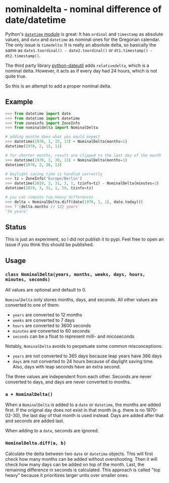 # nominaldelta - nominal difference of date/datetime

Python's [`datetime` module][1] is great: It has `ordinal` and `timestamp` as
absolute values, and `date` and `datetime` as nominal ones for the Gregorian
calendar. The only issue is `timedelta`: It is really an absolute delta, so
basically the same as `date1.toordinal() - date2.toordinal()` or
`dt1.timestamp() - dt2.timestamp()`.

The third party library [python-dateutil][2] adds `relativedelta`, which is a
nominal delta. However, it acts as if every day had 24 hours, which is not
quite true.

So this is an attempt to add a proper nominal delta.

## Example

```python
>>> from datetime import date
>>> from datetime import datetime
>>> from zoneinfo import ZoneInfo
>>> from nominaldelta import NominalDelta

# adding months does what you would expect
>>> datetime(1970, 1, 15, 13) + NominalDelta(months=1)
datetime(1970, 2, 15, 13)

# for shorter months, result are clipped to the last day of the month
>>> datetime(1970, 1, 30, 13) + NominalDelta(months=1)
datetime(1970, 2, 28, 13)

# daylight saving time is handled correctly
>>> tz = ZoneInfo('Europe/Berlin')
>>> datetime(2019, 3, 31, 3, 1, tzinfo=tz) - NominalDelta(minutes=2)
datetime(2019, 3, 31, 1, 59, tzinfo=tz)

# you can compute top-heavy differences
>>> delta = NominalDelta.diff(date(1970, 1, 1), date.today())
>>> f'{delta.months // 12} years'
'54 years'
```

## Status

This is just an experiment, so I did not publish it to pypi. Feel free to open
an issue if you think this should be published.

## Usage

### `class NominalDelta(years, months, weeks, days, hours, minutes, seconds)`

All values are optional and default to 0.

`NominalDelta` only stores months, days, and seconds. All other values are
converted to one of them:

-   `years` are converted to 12 months
-   `weeks` are converted to 7 days
-   `hours` are converted to 3600 seconds
-   `minutes` are converted to 60 seconds
-   `seconds` can be a float to represent milli- and micoseconds

Notably, `NominalDelta` avoids to perpetuate some common misconceptions:

-   `years` are not converted to 365 days because leap years have 366 days
-   `days` are not converted to 24 hours because of daylight saving time. Also,
    days with leap seconds have an extra second.

The three values are independent from each other. Seconds are never converted
to days, and days are never converted to months.

### `a + NominalDelta()`

When a `NominalDelta` is added to a `date` or `datetime`, the months are added
first. If the original day does not exist in that month (e.g. there is no
1970-02-30), the last day of that month is used instead. Days are added after
that and seconds are added last.

When adding to a `date`, seconds are ignored.

### `NominalDelta.diff(a, b)`

Calculate the delta between two `date` or `datetime` objects. This will first
check how many months can be added without overshooting. Then it will check how
many days can be added on top of the month. Last, the remaining difference in
seconds is calculated. This approach is called "top heavy" because it
prioritizes larger units over smaller ones.

[1]: https://docs.python.org/3/library/datetime.html
[2]: https://github.com/dateutil/dateutil
